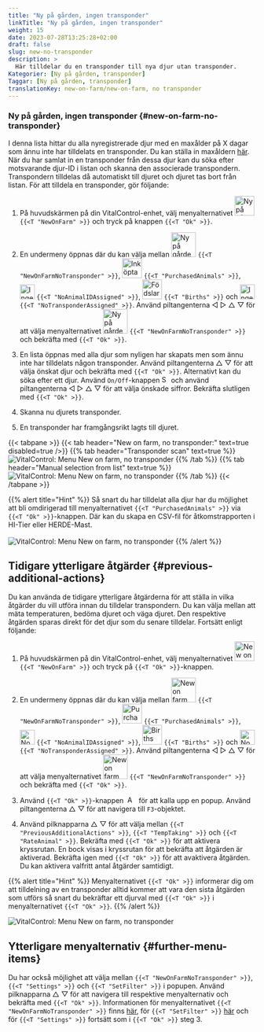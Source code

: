 ```yaml
---
title: "Ny på gården, ingen transponder"
linkTitle: "Ny på gården, ingen transponder"
weight: 15
date: 2023-07-28T13:25:28+02:00
draft: false
slug: new-no-transponder
description: >
  Här tilldelar du en transponder till nya djur utan transponder.
Kategorier: [Ny på gården, transponder]
Taggar: [Ny på gården, transponder]
translationKey: new-on-farm/new-on-farm, no transponder
---
```

### Ny på gården, ingen transponder {#new-on-farm-no-transponder}

I denna lista hittar du alla nyregistrerade djur med en maxålder på X dagar som ännu inte har tilldelats en transponder. Du kan ställa in maxåldern [här](/en/docs/settings/animal-registration/#set-default-values). När du har samlat in en transponder från dessa djur kan du söka efter motsvarande djur-ID i listan och skanna den associerade transpondern. Transpondern tilldelas då automatiskt till djuret och djuret tas bort från listan. För att tilldela en transponder, gör följande:

1. På huvudskärmen på din VitalControl-enhet, välj menyalternativet <img src="/icons/main/new-on-farm.svg" width="40" align="bottom" alt="Ny på gården" /> `{{<T "NewOnFarm" >}}` och tryck på knappen `{{<T "Ok" >}}`.

2.  En undermeny öppnas där du kan välja mellan <img src="/icons/registration/new-on-farm-no-transponder.svg" width="50" align="bottom" alt="Ny på gården, ingen transponder" /> `{{<T "NewOnFarmNoTransponder" >}}`, <img src="/icons/main/new-on-farm.svg" width="40" align="bottom" alt="Inköpta djur" /> `{{<T "PurchasedAnimals" >}}`, <img src="/icons/registration/no-eartag-number.svg" width="30" align="bottom" alt="Inget nationellt djur-ID" /> `{{<T "NoAnimalIDAssigned" >}}`, <img src="/icons/main/births.svg" width="40" align="bottom" alt="Födslar" /> `{{<T "Births" >}}` och <img src="/icons/registration/no-transponder.svg" width="30" align="bottom" alt="Ingen transponder tilldelad" /> `{{<T "NoTransponderAssigned" >}}`. Använd piltangenterna ◁ ▷ △ ▽ för att välja menyalternativet <img src="/icons/registration/new-on-farm-no-transponder.svg" width="50" align="bottom" alt="Ny på gården, ingen transponder" /> `{{<T "NewOnFarmNoTransponder" >}}` och bekräfta med `{{<T "Ok" >}}`.


3. En lista öppnas med alla djur som nyligen har skapats men som ännu inte har tilldelats någon transponder. Använd piltangenterna △ ▽ för att välja önskat djur och bekräfta med `{{<T "Ok" >}}`. Alternativt kan du söka efter ett djur. Använd `On/Off`-knappen <img src="/icons/footer/search.svg" width="15" align="bottom" alt="Search" /> och använd piltangenterna ◁ ▷ △ ▽ för att välja önskade siffror. Bekräfta slutligen med `{{<T "Ok" >}}`.

4. Skanna nu djurets transponder.

5. En transponder har framgångsrikt lagts till djuret.

{{< tabpane >}}
{{< tab header="New on farm, no transponder:" text=true disabled=true />}}
{{% tab header="Transponder scan" text=true %}}
![VitalControl: Menu New on farm, no transponder](../images/notransponder-scan.png "New on farm, no transponder")
{{% /tab %}}
{{% tab header="Manual selection from list" text=true %}}
![VitalControl: Menu New on farm, no transponder](../images/notransponder.png "New on farm, no transponder")
{{% /tab %}}
{{< /tabpane >}}

{{% alert title="Hint" %}}
Så snart du har tilldelat alla djur har du möjlighet att bli omdirigerad till menyalternativet `{{<T "PurchasedAnimals" >}}` via `{{<T "Ok" >}}`-knappen. Där kan du skapa en CSV-fil för åtkomstrapporten i HI-Tier eller HERDE-Mast. <br/>
<br/>
![VitalControl: Menu New on farm, no transponder](../images/redirect.png "Redirect")
{{% /alert %}}

## Tidigare ytterligare åtgärder {#previous-additional-actions}

Du kan använda de tidigare ytterligare åtgärderna för att ställa in vilka åtgärder du vill utföra innan du tilldelar transpondern. Du kan välja mellan att mäta temperaturen, bedöma djuret och väga djuret. Den respektive åtgärden sparas direkt för det djur som du senare tilldelar. Fortsätt enligt följande:

1. På huvudskärmen på din VitalControl-enhet, välj menyalternativet <img src="/icons/main/new-on-farm.svg" width="40" align="bottom" alt="New on farm" /> `{{<T "NewOnFarm" >}}` och tryck på `{{<T "Ok" >}}`-knappen.

2. En undermeny öppnas där du kan välja mellan <img src="/icons/registration/new-on-farm-no-transponder.svg" width="50" align="bottom" alt="New on farm, no transponder" /> `{{<T "NewOnFarmNoTransponder" >}}`, <img src="/icons/main/new-on-farm.svg" width="40" align="bottom" alt="Purchased animals" /> `{{<T "PurchasedAnimals" >}}`, <img src="/icons/registration/no-eartag-number.svg" width="30" align="bottom" alt="No national animal ID" /> `{{<T "NoAnimalIDAssigned" >}}`, <img src="/icons/main/births.svg" width="40" align="bottom" alt="Births" /> `{{<T "Births" >}}` och <img src="/icons/registration/no-transponder.svg" width="30" align="bottom" alt="No transponder assigned" /> `{{<T "NoTransponderAssigned" >}}`. Använd piltangenterna ◁ ▷ △ ▽ för att välja menyalternativet <img src="/icons/registration/new-on-farm-no-transponder.svg" width="50" align="bottom" alt="New on farm, no transponder" /> `{{<T "NewOnFarmNoTransponder" >}}` och bekräfta med `{{<T "Ok" >}}`.


3. Använd `{{<T "Ok" >}}`-knappen &nbsp;<img src="/icons/footer/open-popup.svg" width="15" align="bottom" alt="Aufruf Popup" />&nbsp; för att kalla upp en popup. Använd piltangenterna △ ▽ för att navigera till `F3`-objektet.

4. Använd pilknapparna △ ▽ för att välja mellan `{{<T "PreviousAdditionalActions" >}}`, `{{<T "TempTaking" >}}` och `{{<T "RateAnimal" >}}`. Bekräfta med `{{<T "Ok" >}}` för att aktivera kryssrutan. En bock visas i kryssrutan för att bekräfta att åtgärden är aktiverad. Bekräfta igen med `{{<T "Ok" >}}` för att avaktivera åtgärden. Du kan aktivera valfritt antal åtgärder samtidigt.

{{% alert title="Hint" %}}
Menyalternativet `{{<T "Ok" >}}` informerar dig om att tilldelning av en transponder alltid kommer att vara den sista åtgärden som utförs så snart du bekräftar ett djurval med `{{<T "Ok" >}}` i menyalternativet `{{<T "Ok" >}}`.
{{% /alert %}}

![VitalControl: Menu New on farm, no transponder](../images/actions.png "Additional actions")

 ## Ytterligare menyalternativ {#further-menu-items}

Du har också möjlighet att välja mellan `{{<T "NewOnFarmNoTransponder" >}}`, `{{<T "Settings" >}}` och `{{<T "SetFilter" >}}` i popupen. Använd pilknapparna △ ▽ för att navigera till respektive menyalternativ och bekräfta med `{{<T "Ok" >}}`. Informationen för menyalternativet `{{<T "NewOnFarmNoTransponder" >}}` finns [här](/en/docs/settings/animal-registration/#set-default-values), för `{{<T "SetFilter" >}}` [här](/en/docs/filter/) och för `{{<T "Settings" >}}` fortsätt som i `{{<T "Ok" >}}` steg 3.
